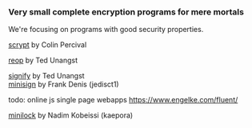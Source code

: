 ###  Very small complete encryption programs for mere mortals

We're focusing on programs with good security properties.

[scrypt](https://www.tarsnap.com/scrypt.html) by Colin Percival

[reop](https://repology.org/project/reop/versions) by Ted Unangst

[signify](https://man.openbsd.org/signify.1) by Ted Unangst    
[minisign](https://repology.org/project/minisign/versions) by Frank Denis (jedisct1)

todo: online js single page webapps https://www.engelke.com/fluent/

[minilock](https://github.com/kaepora/miniLock) by Nadim Kobeissi (kaepora)
